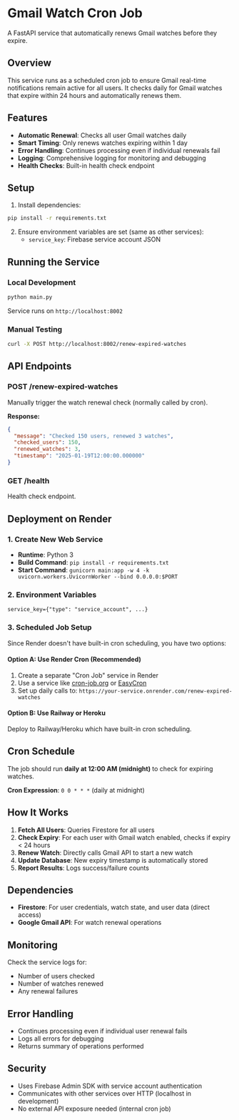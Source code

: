 # Gmail Watch Cron Job

A FastAPI service that automatically renews Gmail watches before they expire.

## Overview

This service runs as a scheduled cron job to ensure Gmail real-time notifications remain active for all users. It checks daily for Gmail watches that expire within 24 hours and automatically renews them.

## Features

- **Automatic Renewal**: Checks all user Gmail watches daily
- **Smart Timing**: Only renews watches expiring within 1 day
- **Error Handling**: Continues processing even if individual renewals fail
- **Logging**: Comprehensive logging for monitoring and debugging
- **Health Checks**: Built-in health check endpoint

## Setup

1. Install dependencies:
```bash
pip install -r requirements.txt
```

2. Ensure environment variables are set (same as other services):
   - `service_key`: Firebase service account JSON

## Running the Service

### Local Development
```bash
python main.py
```
Service runs on `http://localhost:8002`

### Manual Testing
```bash
curl -X POST http://localhost:8002/renew-expired-watches
```

## API Endpoints

### POST /renew-expired-watches
Manually trigger the watch renewal check (normally called by cron).

**Response:**
```json
{
  "message": "Checked 150 users, renewed 3 watches",
  "checked_users": 150,
  "renewed_watches": 3,
  "timestamp": "2025-01-19T12:00:00.000000"
}
```

### GET /health
Health check endpoint.

## Deployment on Render

### 1. Create New Web Service
- **Runtime**: Python 3
- **Build Command**: `pip install -r requirements.txt`
- **Start Command**: `gunicorn main:app -w 4 -k uvicorn.workers.UvicornWorker --bind 0.0.0.0:$PORT`

### 2. Environment Variables
```
service_key={"type": "service_account", ...}
```

### 3. Scheduled Job Setup
Since Render doesn't have built-in cron scheduling, you have two options:

#### Option A: Use Render Cron (Recommended)
1. Create a separate "Cron Job" service in Render
2. Use a service like [cron-job.org](https://cron-job.org) or [EasyCron](https://www.easycron.com)
3. Set up daily calls to: `https://your-service.onrender.com/renew-expired-watches`

#### Option B: Use Railway or Heroku
Deploy to Railway/Heroku which have built-in cron scheduling.

## Cron Schedule

The job should run **daily at 12:00 AM (midnight)** to check for expiring watches.

**Cron Expression**: `0 0 * * *` (daily at midnight)

## How It Works

1. **Fetch All Users**: Queries Firestore for all users
2. **Check Expiry**: For each user with Gmail watch enabled, checks if expiry < 24 hours
3. **Renew Watch**: Directly calls Gmail API to start a new watch
4. **Update Database**: New expiry timestamp is automatically stored
5. **Report Results**: Logs success/failure counts

## Dependencies

- **Firestore**: For user credentials, watch state, and user data (direct access)
- **Google Gmail API**: For watch renewal operations

## Monitoring

Check the service logs for:
- Number of users checked
- Number of watches renewed
- Any renewal failures

## Error Handling

- Continues processing even if individual user renewal fails
- Logs all errors for debugging
- Returns summary of operations performed

## Security

- Uses Firebase Admin SDK with service account authentication
- Communicates with other services over HTTP (localhost in development)
- No external API exposure needed (internal cron job)
